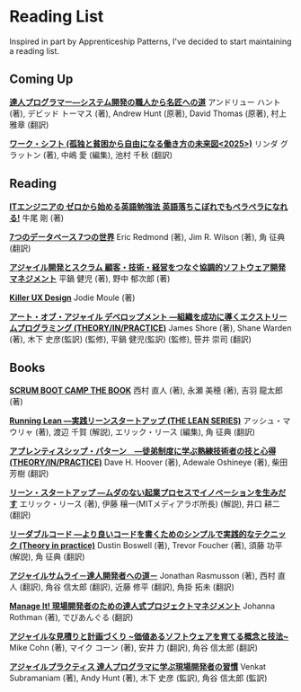 Reading List
==========
Inspired in part by Apprenticeship Patterns, I've decided to start maintaining a reading list.

Coming Up
----------
**[達人プログラマー―システム開発の職人から名匠への道](http://www.amazon.co.jp/exec/obidos/ASIN/4894712741/changeworld-22/ref=nosim/)** アンドリュー ハント (著), デビッド トーマス (著), Andrew Hunt (原著), David Thomas (原著), 村上 雅章 (翻訳)

**[ワーク・シフト (孤独と貧困から自由になる働き方の未来図<2025>)](http://www.amazon.co.jp/exec/obidos/ASIN/B009DFJE9Q/changeworld-22/ref=nosim/)** リンダ グラットン (著), 中嶋 愛 (編集), 池村 千秋 (翻訳)

Reading
----------
**[ITエンジニアの ゼロから始める英語勉強法 英語落ちこぼれでもペラペラになれる!](http://www.amazon.co.jp/exec/obidos/ASIN/482226274X/changeworld-22/ref=nosim/)** 牛尾 剛 (著)

**[7つのデータベース 7つの世界](http://www.amazon.co.jp/exec/obidos/ASIN/4274069087/changeworld-22/ref=nosim/)** Eric Redmond (著), Jim R. Wilson (著), 角 征典 (翻訳)

**[アジャイル開発とスクラム 顧客・技術・経営をつなぐ協調的ソフトウェア開発マネジメント](http://www.amazon.co.jp/exec/obidos/ASIN/4798129704/changeworld-22/ref=nosim/)** 平鍋 健児 (著), 野中 郁次郎 (著)

**[Killer UX Design](http://www.amazon.co.jp/exec/obidos/ASIN/0987153099/changeworld-22/ref=nosim/)** Jodie Moule (著)

**[アート・オブ・アジャイル デベロップメント ―組織を成功に導くエクストリームプログラミング (THEORY/IN/PRACTICE)](http://www.amazon.co.jp/exec/obidos/ASIN/4873113954/changeworld-22/ref=nosim/)** James Shore (著), Shane Warden (著), 木下 史彦(監訳) (監修), 平鍋 健児(監訳) (監修), 笹井 崇司 (翻訳)

Books
----------
**[SCRUM BOOT CAMP THE BOOK](http://www.amazon.co.jp/exec/obidos/ASIN/4798129712/changeworld-22/ref=nosim/)** 西村 直人 (著), 永瀬 美穂 (著), 吉羽 龍太郎 (著) 

**[Running Lean ―実践リーンスタートアップ (THE LEAN SERIES)](http://www.amazon.co.jp/exec/obidos/ASIN/4873115914/changeworld-22/ref=nosim/)** アッシュ・マウリャ (著), 渡辺 千賀 (解説), エリック・リース (編集), 角 征典 (翻訳)

**[アプレンティスシップ・パターン　―徒弟制度に学ぶ熟練技術者の技と心得 (THEORY/IN/PRACTICE)](http://www.amazon.co.jp/exec/obidos/ASIN/4873114608/changeworld-22/ref=nosim/)** Dave H. Hoover (著), Adewale Oshineye (著), 柴田 芳樹 (翻訳)

**[リーン・スタートアップ ―ムダのない起業プロセスでイノベーションを生みだす](http://www.amazon.co.jp/exec/obidos/ASIN/4822248976/changeworld-22/ref=nosim/)** エリック・リース (著), 伊藤 穣一(MITメディアラボ所長) (解説), 井口 耕二 (翻訳)

**[リーダブルコード ―より良いコードを書くためのシンプルで実践的なテクニック (Theory in practice)](http://www.amazon.co.jp/exec/obidos/ASIN/4873115655/changeworld-22/ref=nosim/)** Dustin Boswell (著), Trevor Foucher (著), 須藤 功平 (解説), 角 征典 (翻訳)

**[アジャイルサムライ－達人開発者への道－](http://www.amazon.co.jp/exec/obidos/ASIN/4274068560/changeworld-22/ref=nosim/)** Jonathan Rasmusson (著), 西村 直人 (翻訳), 角谷 信太郎 (翻訳), 近藤 修平 (翻訳), 角掛 拓未 (翻訳)

**[Manage It! 現場開発者のための達人式プロジェクトマネジメント](http://www.amazon.co.jp/exec/obidos/ASIN/4274067297/changeworld-22/ref=nosim/)** Johanna Rothman (著), でびあんぐる (翻訳)

**[アジャイルな見積りと計画づくり ~価値あるソフトウェアを育てる概念と技法~](http://www.amazon.co.jp/exec/obidos/ASIN/4839924023/changeworld-22/ref=nosim/)** Mike Cohn (著), マイク コーン (著), 安井 力 (翻訳), 角谷 信太郎 (翻訳)

**[アジャイルプラクティス 達人プログラマに学ぶ現場開発者の習慣](http://www.amazon.co.jp/exec/obidos/ASIN/4274066940/changeworld-22/ref=nosim/)** Venkat Subramaniam (著), Andy Hunt (著), 木下 史彦 (監訳), 角谷 信太郎 (監訳)